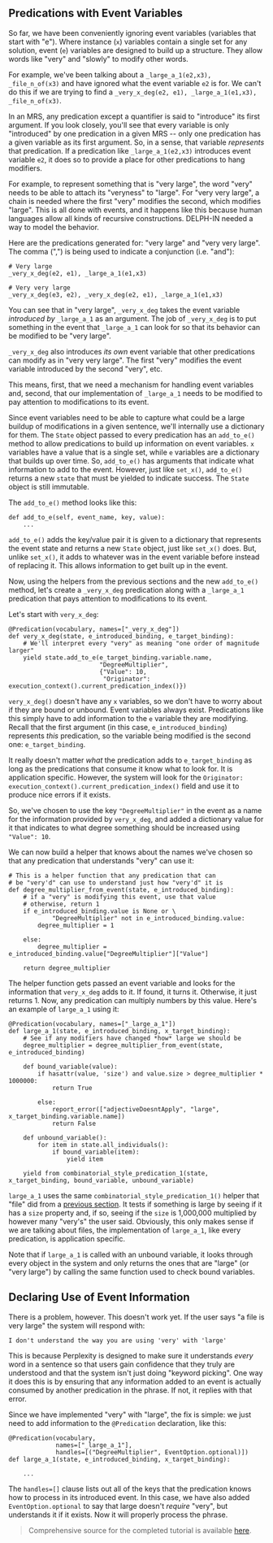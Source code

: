 ## Predications with Event Variables
So far, we have been conveniently ignoring event variables (variables that start with "e"). Where instance (`x`) variables contain a single set for any solution, event (`e`) variables are designed to build up a structure. They allow words like "very" and "slowly" to modify other words. 

For example, we've been talking about a `_large_a_1(e2,x3), _file_n_of(x3)` and have ignored what the event variable `e2` is for. We can't do this if we are trying to find a `_very_x_deg(e2, e1), _large_a_1(e1,x3), _file_n_of(x3)`.

In an MRS, any predication except a quantifier is said to "introduce" its first argument. If you look closely, you'll see that every variable is only "introduced" by one predication in a given MRS -- only one predication has a given variable as its first argument.  So, in a sense, that variable *represents* that predication.  If a predication like `_large_a_1(e2,x3)` introduces event variable `e2`, it does so to provide a place for other predications to hang modifiers.

For example, to represent something that is "very large", the word "very" needs to be able to attach its "veryness" to "large". For "very very large", a chain is needed where the first "very" modifies the second, which modifies "large". This is all done with events, and it happens like this because human languages allow all kinds of recursive constructions. DELPH-IN needed a way to model the behavior.

Here are the predications generated for: "very large" and "very very large". The comma (",") is being used to indicate a conjunction (i.e. "and"):

~~~
# Very large
_very_x_deg(e2, e1), _large_a_1(e1,x3)

# Very very large
_very_x_deg(e3, e2), _very_x_deg(e2, e1), _large_a_1(e1,x3)
~~~

You can see that in "very large", `_very_x_deg` takes the event variable *introduced by* `_large_a_1` as an argument. The job of `_very_x_deg` is to put something in the event that `_large_a_1` can look for so that its behavior can be modified to be "very large". 

`_very_x_deg` also introduces *its own* event variable that other predications can modify as in "very very large". The first "very" modifies the event variable introduced by the second "very", etc.

This means, first, that we need a mechanism for handling event variables and, second, that our implementation of `_large_a_1` needs to be modified to pay attention to modifications to its event.

Since event variables need to be able to capture what could be a large buildup of modifications in a given sentence, we'll internally use a dictionary for them. The `State` object passed to every predication has an `add_to_e()` method to allow predications to build up information on event variables.  `x` variables have a value that is a single set, while `e` variables are a dictionary that builds up over time. So, `add_to_e()` has arguments that indicate what information to add to the event. However, just like `set_x()`,  `add_to_e()` returns a new `state` that must be yielded to indicate success. The `State` object is still immutable.



The `add_to_e()` method looks like this:


~~~
def add_to_e(self, event_name, key, value):
    ...
~~~
`add_to_e()` adds the key/value pair it is given to a dictionary that represents the event state and returns a new `State` object, just like `set_x()` does. But, unlike `set_x()`, it adds to whatever was in the event variable before instead of replacing it. This allows information to get built up in the event.

Now, using the helpers from the previous sections and the new `add_to_e()` method, let's create a `_very_x_deg` predication along with a `_large_a_1` predication that pays attention to modifications to its event.

Let's start with `very_x_deg`:
~~~
@Predication(vocabulary, names=["_very_x_deg"])
def very_x_deg(state, e_introduced_binding, e_target_binding):
    # We'll interpret every "very" as meaning "one order of magnitude larger"
    yield state.add_to_e(e_target_binding.variable.name, 
                         "DegreeMultiplier", 
                         {"Value": 10, 
                          "Originator": execution_context().current_predication_index()})
~~~
`very_x_deg()` doesn't have any `x` variables, so we don't have to worry about if they are bound or unbound. Event variables always exist. Predications like this simply have to add information to the `e` variable they are modifying. Recall that the first argument (in this case, `e_introduced_binding`) represents *this* predication, so the variable being modified is the second one: `e_target_binding`.

It really doesn't matter *what* the predication adds to `e_target_binding` as long as the predications that consume it know what to look for. It is application specific. However, the system will look for the `Originator: execution_context().current_predication_index()` field and use it to produce nice errors if it exists. 

So, we've chosen to use the key `"DegreeMultiplier"` in the event as a name for the information provided by `very_x_deg`, and added a dictionary value for it that indicates to what degree something should be increased using `"Value": 10`.

We can now build a helper that knows about the names we've chosen so that any predication that understands "very" can use it:

~~~
# This is a helper function that any predication that can
# be "very'd" can use to understand just how "very'd" it is
def degree_multiplier_from_event(state, e_introduced_binding):
    # if a "very" is modifying this event, use that value
    # otherwise, return 1
    if e_introduced_binding.value is None or \
            "DegreeMultiplier" not in e_introduced_binding.value:
        degree_multiplier = 1

    else:
        degree_multiplier = e_introduced_binding.value["DegreeMultiplier"]["Value"]

    return degree_multiplier
~~~

The helper function gets passed an event variable and looks for the information that `very_x_deg` adds to it. If found, it turns it. Otherwise, it just returns 1. Now, any predication can multiply numbers by this value.  Here's an example of `large_a_1` using it:

~~~
@Predication(vocabulary, names=["_large_a_1"])
def large_a_1(state, e_introduced_binding, x_target_binding):
    # See if any modifiers have changed *how* large we should be
    degree_multiplier = degree_multiplier_from_event(state, e_introduced_binding)

    def bound_variable(value):
        if hasattr(value, 'size') and value.size > degree_multiplier * 1000000:
            return True

        else:
            report_error(["adjectiveDoesntApply", "large", x_target_binding.variable.name])
            return False

    def unbound_variable():
        for item in state.all_individuals():
            if bound_variable(item):
                yield item

    yield from combinatorial_style_predication_1(state, x_target_binding, bound_variable, unbound_variable)
~~~
`large_a_1` uses the same `combinatorial_style_predication_1()` helper that "file" did from a [previous section](). It tests if something is large by seeing if it has a `size` property and, if so, seeing if the `size` is 1,000,000 multiplied by however many "very's" the user said. Obviously, this only makes sense if we are talking about files, the implementation of `large_a_1`, like every predication, is application specific.

Note that if `large_a_1` is called with an unbound variable, it looks through every object in the system and only returns the ones that are "large" (or "very large") by calling the same function used to check bound variables.

## Declaring Use of Event Information
There is a problem, however. This doesn't work yet. If the user says "a file is very large" the system will respond with:

~~~
I don't understand the way you are using 'very' with 'large'
~~~

This is because Perplexity is designed to make sure it understands *every* word in a sentence so that users gain confidence that they truly are understood and that the system isn't just doing "keyword picking". One way it does this is by ensuring that any information added to an event is actually consumed by another predication in the phrase. If not, it replies with that error.

Since we have implemented "very" with "large", the fix is simple: we just need to add information to the `@Predication` declaration, like this:

~~~
@Predication(vocabulary, 
             names=["_large_a_1"], 
             handles=[("DegreeMultiplier", EventOption.optional)])
def large_a_1(state, e_introduced_binding, x_target_binding):

    ...
~~~

The `handles=[]` clause lists out all of the keys that the predication knows how to process in its introduced event. In this case, we have also added `EventOption.optional` to say that large doesn't *require* "very", but understands it if it exists. Now it will properly process the phrase.

> Comprehensive source for the completed tutorial is available [here](https://github.com/EricZinda/Perplexity).